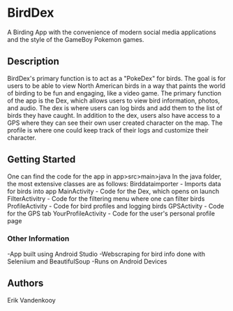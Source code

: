 # BirdDex

A Birding App with the convenience of modern social media applications and the style of the GameBoy Pokemon games.

## Description

BirdDex's primary function is to act as a "PokeDex" for birds. The goal is for users to be able to view North American birds in a way that paints the world of birding to be fun and engaging, like a video game. The primary function of the app is the Dex, which allows users to view bird information, photos, and audio. The dex is where users can log birds and add them to the list of birds they have caught. In addition to the dex, users also have access to a GPS where they can see their own user created character on the map. The profile is where one could keep track of their logs and customize their character.

## Getting Started
One can find the code for the app in app>src>main>java
In the java folder, the most extensive classes are as follows:
Birddataimporter - Imports data for birds into app
MainActivity - Code for the Dex, which opens on launch
FilterActivitry - Code for the filtering menu where one can filter birds
ProfileActivity - Code for bird profiles and logging birds
GPSActivity - Code for the GPS tab
YourProfileActivity - Code for the user's personal profile page

### Other Information
-App built using Android Studio
-Webscraping for bird info done with Seleniium and BeautifulSoup
-Runs on Android Devices


## Authors
Erik Vandenkooy
